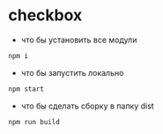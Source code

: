# checkbox

* что бы установить все модули
``` bash
npm i
```

* что бы запустить локально
``` bash
npm start
```

* что бы сделать сборку в папку dist
``` bash
npm run build
```
